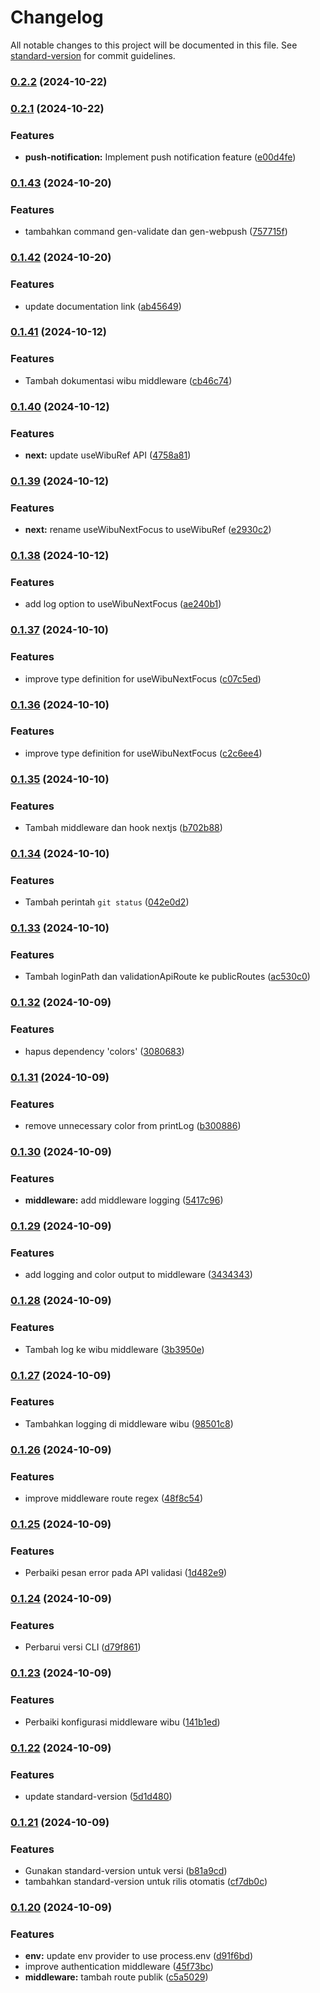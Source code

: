 # Changelog

All notable changes to this project will be documented in this file. See [standard-version](https://github.com/conventional-changelog/standard-version) for commit guidelines.

### [0.2.2](https://github.com/bipproduction/package-template/compare/v0.2.1...v0.2.2) (2024-10-22)

### [0.2.1](https://github.com/bipproduction/package-template/compare/v0.1.43...v0.2.1) (2024-10-22)


### Features

* **push-notification:** Implement push notification feature ([e00d4fe](https://github.com/bipproduction/package-template/commit/e00d4fe5fa89e149946a775f0adf7d760ea20a12))

### [0.1.43](https://github.com/bipproduction/package-template/compare/v0.1.42...v0.1.43) (2024-10-20)


### Features

* tambahkan command gen-validate dan gen-webpush ([757715f](https://github.com/bipproduction/package-template/commit/757715feae02e9c1ea4e282281fa7b1f36eed32e))

### [0.1.42](https://github.com/bipproduction/package-template/compare/v0.1.41...v0.1.42) (2024-10-20)


### Features

* update documentation link ([ab45649](https://github.com/bipproduction/package-template/commit/ab45649f0bd6595220b12d4db0d8ae28f2483f5a))

### [0.1.41](https://github.com/bipproduction/package-template/compare/v0.1.40...v0.1.41) (2024-10-12)


### Features

* Tambah dokumentasi wibu middleware ([cb46c74](https://github.com/bipproduction/package-template/commit/cb46c74295de0a7837b345e4165df91be1b607b8))

### [0.1.40](https://github.com/bipproduction/package-template/compare/v0.1.39...v0.1.40) (2024-10-12)


### Features

* **next:** update useWibuRef API ([4758a81](https://github.com/bipproduction/package-template/commit/4758a81a6d39305bf647a5dfeb69000b97db1471))

### [0.1.39](https://github.com/bipproduction/package-template/compare/v0.1.38...v0.1.39) (2024-10-12)


### Features

* **next:** rename useWibuNextFocus to useWibuRef ([e2930c2](https://github.com/bipproduction/package-template/commit/e2930c2c88931884db04c3038f8f0e8cfa8fa086))

### [0.1.38](https://github.com/bipproduction/package-template/compare/v0.1.37...v0.1.38) (2024-10-12)


### Features

* add log option to useWibuNextFocus ([ae240b1](https://github.com/bipproduction/package-template/commit/ae240b16c4f7ba0044f759a5b8580ffb8f2a55bb))

### [0.1.37](https://github.com/bipproduction/package-template/compare/v0.1.36...v0.1.37) (2024-10-10)


### Features

* improve type definition for useWibuNextFocus ([c07c5ed](https://github.com/bipproduction/package-template/commit/c07c5edce6c36aba91caa9f2f3d536de99a127ef))

### [0.1.36](https://github.com/bipproduction/package-template/compare/v0.1.35...v0.1.36) (2024-10-10)


### Features

* improve type definition for useWibuNextFocus ([c2c6ee4](https://github.com/bipproduction/package-template/commit/c2c6ee4b6153ef3b4b6b8e49ff99d80c706fe0ad))

### [0.1.35](https://github.com/bipproduction/package-template/compare/v0.1.34...v0.1.35) (2024-10-10)


### Features

* Tambah middleware dan hook nextjs ([b702b88](https://github.com/bipproduction/package-template/commit/b702b885f4dae4b455cb7885315d58963e1d62f7))

### [0.1.34](https://github.com/bipproduction/package-template/compare/v0.1.33...v0.1.34) (2024-10-10)


### Features

* Tambah perintah `git status` ([042e0d2](https://github.com/bipproduction/package-template/commit/042e0d2f57564536eeb154df27a5d3d95abc098c))

### [0.1.33](https://github.com/bipproduction/package-template/compare/v0.1.32...v0.1.33) (2024-10-10)


### Features

* Tambah loginPath dan validationApiRoute ke publicRoutes ([ac530c0](https://github.com/bipproduction/package-template/commit/ac530c03f34ce90431b965651d0a082d5c7d2df4))

### [0.1.32](https://github.com/bipproduction/package-template/compare/v0.1.31...v0.1.32) (2024-10-09)


### Features

* hapus dependency 'colors' ([3080683](https://github.com/bipproduction/package-template/commit/3080683ce76c7b04617caa951bd7d6d563a59127))

### [0.1.31](https://github.com/bipproduction/package-template/compare/v0.1.30...v0.1.31) (2024-10-09)


### Features

* remove unnecessary color from printLog ([b300886](https://github.com/bipproduction/package-template/commit/b3008869bf443ed893cfdb2c603b0323123dae5c))

### [0.1.30](https://github.com/bipproduction/package-template/compare/v0.1.29...v0.1.30) (2024-10-09)


### Features

* **middleware:** add middleware logging ([5417c96](https://github.com/bipproduction/package-template/commit/5417c96ed76282f86b90371ee0152df744bd0406))

### [0.1.29](https://github.com/bipproduction/package-template/compare/v0.1.28...v0.1.29) (2024-10-09)


### Features

* add logging and color output to middleware ([3434343](https://github.com/bipproduction/package-template/commit/3434343787070fd409ae8dc14d91866dc5dc0b8d))

### [0.1.28](https://github.com/bipproduction/package-template/compare/v0.1.27...v0.1.28) (2024-10-09)


### Features

* Tambah log ke wibu middleware ([3b3950e](https://github.com/bipproduction/package-template/commit/3b3950e7fa99346fe9f3d42dd9135b8c6e7d4963))

### [0.1.27](https://github.com/bipproduction/package-template/compare/v0.1.26...v0.1.27) (2024-10-09)


### Features

* Tambahkan logging di middleware wibu ([98501c8](https://github.com/bipproduction/package-template/commit/98501c887d7ec998d16515c05090f67e64d9c456))

### [0.1.26](https://github.com/bipproduction/package-template/compare/v0.1.25...v0.1.26) (2024-10-09)


### Features

* improve middleware route regex ([48f8c54](https://github.com/bipproduction/package-template/commit/48f8c54f19f30d875671e67b97944765a2447c12))

### [0.1.25](https://github.com/bipproduction/package-template/compare/v0.1.24...v0.1.25) (2024-10-09)


### Features

* Perbaiki pesan error pada API validasi ([1d482e9](https://github.com/bipproduction/package-template/commit/1d482e997f1e68c33f2ed8423a03e7717fd4e827))

### [0.1.24](https://github.com/bipproduction/package-template/compare/v0.1.23...v0.1.24) (2024-10-09)


### Features

* Perbarui versi CLI ([d79f861](https://github.com/bipproduction/package-template/commit/d79f8610bb1fff5bcbf6e0acd993139090ffbff7))

### [0.1.23](https://github.com/bipproduction/package-template/compare/v0.1.22...v0.1.23) (2024-10-09)


### Features

* Perbaiki konfigurasi middleware wibu ([141b1ed](https://github.com/bipproduction/package-template/commit/141b1ed4a4bac64b42f10d30c22a3fdd147d397b))

### [0.1.22](https://github.com/bipproduction/package-template/compare/v0.1.21...v0.1.22) (2024-10-09)


### Features

* update standard-version ([5d1d480](https://github.com/bipproduction/package-template/commit/5d1d480a012bdb51500b49145d02bed89810cd12))

### [0.1.21](https://github.com/bipproduction/package-template/compare/v0.1.20...v0.1.21) (2024-10-09)


### Features

* Gunakan standard-version untuk versi ([b81a9cd](https://github.com/bipproduction/package-template/commit/b81a9cd7b6cedb4d7d072cbe41fd591480b42b83))
* tambahkan standard-version untuk rilis otomatis ([cf7db0c](https://github.com/bipproduction/package-template/commit/cf7db0c5e551fc62cb8043edae85ef742f8c8893))

### [0.1.20](https://github.com/bipproduction/package-template/compare/v0.1.10...v0.1.20) (2024-10-09)


### Features

* **env:** update env provider to use process.env ([d91f6bd](https://github.com/bipproduction/package-template/commit/d91f6bd96680c6a1235646f419fe8129e263f4dc))
* improve authentication middleware ([45f73bc](https://github.com/bipproduction/package-template/commit/45f73bcf9719ceb1038a454e2d414cde08ef0b21))
* **middleware:** tambah route publik ([c5a5029](https://github.com/bipproduction/package-template/commit/c5a5029a801444ff3c7b2a384b49aaabde9b5a65))
